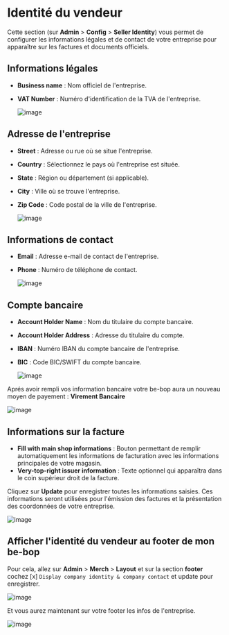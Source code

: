 # Identité du vendeur

Cette section (sur **Admin** > **Config** > **Seller Identity**) vous permet de configurer les informations légales et de contact de votre entreprise pour apparaître sur les factures et documents officiels.

## Informations légales

- **Business name** : Nom officiel de l'entreprise.
- **VAT Number** : Numéro d'identification de la TVA de l'entreprise.

  ![image](https://github.com/user-attachments/assets/79a212e0-1cd3-4685-a4d0-317a87be08d1)

## Adresse de l'entreprise

- **Street** : Adresse ou rue où se situe l'entreprise.
- **Country** : Sélectionnez le pays où l'entreprise est située.
- **State** : Région ou département (si applicable).
- **City** : Ville où se trouve l'entreprise.
- **Zip Code** : Code postal de la ville de l'entreprise.

  ![image](https://github.com/user-attachments/assets/7c34cc61-8ce9-4316-8ca0-cbc4913fc24f)

## Informations de contact

- **Email** : Adresse e-mail de contact de l'entreprise.
- **Phone** : Numéro de téléphone de contact.

  ![image](https://github.com/user-attachments/assets/7e4c7d60-e8b8-4dbb-a63c-85ef3fd6f0d5)

## Compte bancaire

- **Account Holder Name** : Nom du titulaire du compte bancaire.
- **Account Holder Address** : Adresse du titulaire du compte.
- **IBAN** : Numéro IBAN du compte bancaire de l'entreprise.
- **BIC** : Code BIC/SWIFT du compte bancaire.

  ![image](https://github.com/user-attachments/assets/5b7ba17b-6607-4f6f-9998-8f49bc8948fd)

Aprés avoir rempli vos information bancaire votre be-bop aura un nouveau moyen de payement : **Virement Bancaire**

![image](https://github.com/user-attachments/assets/f0baa919-86aa-432b-a10f-b26b83028e0d)

## Informations sur la facture

- **Fill with main shop informations** : Bouton permettant de remplir automatiquement les informations de facturation avec les informations principales de votre magasin.
- **Very-top-right issuer information** : Texte optionnel qui apparaîtra dans le coin supérieur droit de la facture.

Cliquez sur **Update** pour enregistrer toutes les informations saisies. Ces informations seront utilisées pour l'émission des factures et la présentation des coordonnées de votre entreprise.

![image](https://github.com/user-attachments/assets/d222402e-f2be-41d2-95a2-c6f16a6c14e0)

## Afficher l'identité du vendeur au footer de mon be-bop

Pour cela, allez sur **Admin** > **Merch** > **Layout** et sur la section **footer** cochez [x] `Display company identity & company contact` et update pour enregistrer.

![image](https://github.com/user-attachments/assets/f3adba2c-262b-42d1-951e-7a250343f2c4)

Et vous aurez maintenant sur votre footer les infos de l'entreprise.

![image](https://github.com/user-attachments/assets/624bf24d-88fd-4d3c-b14f-77872dd56b1c)
